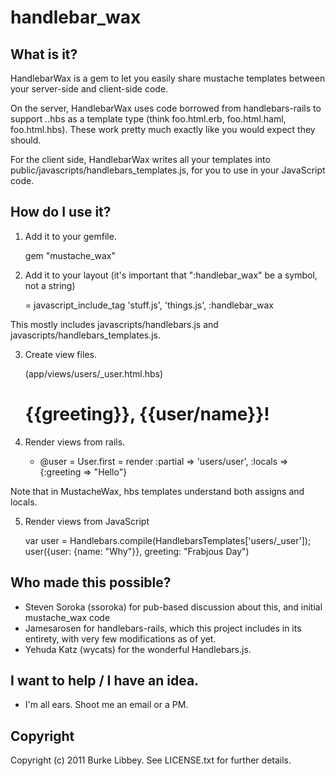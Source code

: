 # handlebar_wax

## What is it?

HandlebarWax is a gem to let you easily share mustache templates between your server-side and client-side code. 

On the server, HandlebarWax uses code borrowed from handlebars-rails to support *.*.hbs as a template type (think foo.html.erb, foo.html.haml, foo.html.hbs). These work pretty much exactly like you would expect they should.

For the client side, HandlebarWax writes all your templates into public/javascripts/handlebars_templates.js, for you to use in your JavaScript code.

## How do I use it?

1. Add it to your gemfile.

    gem "mustache_wax"

2. Add it to your layout (it's important that ":handlebar_wax" be a symbol, not a string)

    = javascript_include_tag 'stuff.js', 'things.js', :handlebar_wax

This mostly includes javascripts/handlebars.js and javascripts/handlebars_templates.js.

3. Create view files.

    (app/views/users/_user.html.hbs)

    <h1>{{greeting}},  {{user/name}}!</h1>

4. Render views from rails.

    - @user = User.first
    = render :partial => 'users/user', :locals => {:greeting => "Hello"}

Note that in MustacheWax, hbs templates understand both assigns and locals.
    
5. Render views from JavaScript

    var user = Handlebars.compile(HandlebarsTemplates['users/_user']);
    user({user: {name: "Why"}}, greeting: "Frabjous Day")

## Who made this possible?

* Steven Soroka (ssoroka) for pub-based discussion about this, and initial mustache_wax code
* Jamesarosen for handlebars-rails, which this project includes in its entirety, with very few modifications as of yet.
* Yehuda Katz (wycats) for the wonderful Handlebars.js.

## I want to help / I have an idea.

* I'm all ears. Shoot me an email or a PM.

## Copyright

Copyright (c) 2011 Burke Libbey. See LICENSE.txt for further details.

